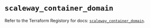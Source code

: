 # `scaleway_container_domain`

Refer to the Terraform Registory for docs: [`scaleway_container_domain`](https://registry.terraform.io/providers/scaleway/scaleway/2.31.0/docs/resources/container_domain).
